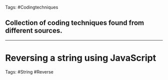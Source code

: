 Tags: #Codingtechniques

## Collection of coding techniques found from different sources.

---
# Reversing a string using JavaScript

Tags: #String #Reverse


